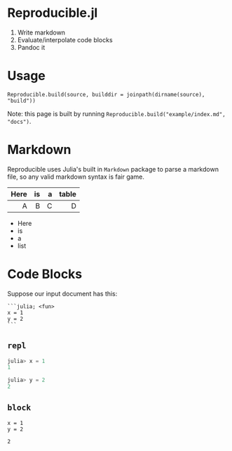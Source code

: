 # Reproducible.jl

1. Write markdown
2. Evaluate/interpolate code blocks
3. Pandoc it

# Usage

`Reproducible.build(source, builddir = joinpath(dirname(source), "build"))`

Note: this page is built by running `Reproducible.build("example/index.md", "docs")`.

# Markdown

Reproducible uses Julia's built in `Markdown` package to parse a markdown file, so any  valid markdown syntax is fair game.

| Here |  is |   a | table |
| ----:| ---:| ---:| -----:|
|    A |   B |   C |     D |

  * Here
  * is
  * a
  * list

# Code Blocks

Suppose our input document has this:

````
```julia; <fun>
x = 1 
y = 2
```
````

## `repl`

```julia
julia> x = 1
1

julia> y = 2
2
```

## `block`

```
x = 1
y = 2
```

```
2
```

